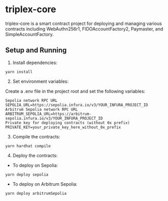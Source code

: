 # triplex-core

triplex-core is a smart contract project for deploying and managing various contracts including WebAuthn256r1, FIDOAccountFactory2, Paymaster, and SimpleAccountFactory.

## Setup and Running

1. Install dependencies:
```
yarn install
```

2. Set environment variables:

Create a .env file in the project root and set the following variables:

```
Sepolia network RPC URL
SEPOLIA_URL=https://sepolia.infura.io/v3/YOUR_INFURA_PROJECT_ID
Arbitrum Sepolia network RPC URL
ARBITRUM_SEPOLIA_URL=https://arbitrum-sepolia.infura.io/v3/YOUR_INFURA_PROJECT_ID
Private key for deploying contracts (without 0x prefix)
PRIVATE_KEY=your_private_key_here_without_0x_prefix
```

3. Compile the contracts:
```
yarn hardhat compile
```

4. Deploy the contracts:

- To deploy on Sepolia:
```
yarn deploy sepolia
```
- To deploy on Arbitrum Sepolia:
```
yarn deploy arbitrumSepolia
```
